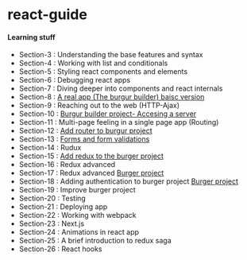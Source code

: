 # react-guide

#### Learning stuff

* Section-3 : Understanding the base features and syntax
* Section-4 : Working with list and conditionals
* Section-5 : Styling react components and elements
* Section-6 : Debugging react apps
* Section-7 : Diving deeper into components and react internals
* Section-8 : [A real app (The burgur builder) baisc version](https://github.com/avishka964/burger-builder-project-V1)
* Section-9 : Reaching out to the web (HTTP-Ajax)
* Section-10 : [Burgur builder project- Accesing a server](https://github.com/avishka964/burger-builder-project-V1)
* Section-11 : Multi-page feeling in a single page app (Routing)
* Section-12 : [Add router to burgur project](https://github.com/avishka964/burger-builder-project-V1)
* Section-13 : [Forms and form validations](https://github.com/avishka964/burger-builder-project-V1)
* Section-14 : Rudux
* Section-15 : [Add redux to the burger project](https://github.com/avishka964/burger-builder-project-V1)
* Section-16 : Redux advanced
* Section-17 : Redux advanced [Burger project](https://github.com/avishka964/burger-builder-project-V1)
* Section-18 : Adding authentication to burger project [Burger project](https://github.com/avishka964/burger-builder-project-V1)
* Section-19 : Improve burger project
* Section-20 : Testing
* Section-21 : Deploying app
* Section-22 : Working with webpack
* Section-23 : Next.js
* Section-24 : Animations in react app
* Section-25 : A brief introduction to redux saga
* Section-26 : React hooks

